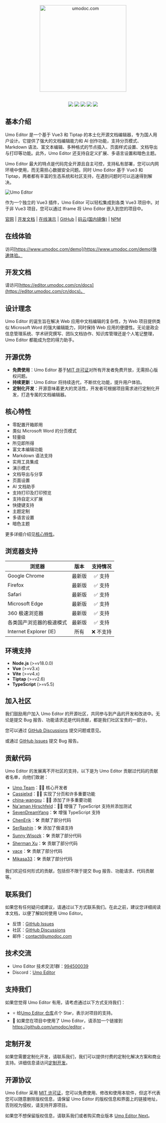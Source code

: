 <p style="text-align: center; margin: 2rem 0;">
<a href="https://www.umodoc.com" target="_blank"><img src="https://unpkg.com/@umoteam/editor-external@latest/static/logo.svg" alt="umodoc.com" width="280" /></a>
</p>

<p style="text-align: center;">
<a href="https://github.com/umodoc/editor/blob/main/LICENSE" target="_blank"><img src="https://img.shields.io/npm/l/@umoteam/editor" /></a>
<a href="https://www.npmjs.com/package/@umoteam/editor" target="_blank"><img src="https://img.shields.io/npm/v/@umoteam/editor" /></a>
<a href="https://www.npmjs.com/package/@umoteam/editor" target="_blank"><img src="https://img.shields.io/npm/d18m/@umoteam/editor" /></a>
<a href="https://www.npmjs.com/package/@umoteam/editor" target="_blank"><img src="https://img.shields.io/npm/unpacked-size/%40umoteam%2Feditor" /></a>
<a href="https://github.com/umodoc/editor/commits" target="_blank"><img src="https://img.shields.io/github/commit-activity/m/umodoc/editor" /></a>
</p>

## 基本介绍

Umo Editor 是一个基于 Vue3 和 Tiptap 的本土化开源文档编辑器，专为国人用户设计。它提供了强大的文档编辑能力和 AI 创作功能，支持分页模式、Markdown 语法、富文本编辑、多种格式的节点插入、页面样式设置、文档导出与打印等功能。此外，Umo Editor 还支持自定义扩展、多语言设置和暗色主题。

Umo Editor 最大的特点是代码完全开源且自主可控，支持私有部署，您可以内网环境中使用，而无需担心数据安全问题。同时 Umo Editor 基于 Vue3 和 Tiptap，两者都有丰富的生态系统和社区支持，在遇到问题时可以迅速得到解决。

![Umo Editor](https://unpkg.com/@umoteam/editor-external@latest/static/umo-editor-cn@2x.png)

作为一个独立的 Vue3 插件，Umo Editor 可以轻松集成到各类 Vue3 项目中。对于非 Vue3 项目，您可以通过 Iframe 将 Umo Editor 嵌入到您的项目中。

[官网](https://www.umodoc.com) | [开发文档](https://editor.umodoc.com/cn/docs) | [在线演示](https://www.umodoc.com/demo) | [GitHub](https://github.com/umodoc/editor) | [码云(国内镜像)](https://gitee.com/umodoc/editor) | [NPM](https://www.npmjs.com/package/@umoteam/editor)

## 在线体验

访问[https://www.umodoc.com/demo](https://www.umodoc.com/demo)快速体验。

## 开发文档

请访问[https://editor.umodoc.com/cn/docs](https://editor.umodoc.com/cn/docs)。

## 设计理念

Umo Editor 的诞生旨在解决 Web 应用中文档编辑的复杂性，为 Web 项目提供类似 Microsoft Word 的强大编辑能力，同时保持 Web 应用的便捷性。无论是政企信息管理系统、学术研究撰写、团队文档协作、知识库管理还是个人笔记整理，Umo Editor 都能成为您的得力助手。

## 开源优势

- **免费使用**：Umo Editor 基于[MIT 许可证](https://github.com/umo-editor/umo-editor/blob/main/LICENSE)对所有开发者免费开放，无需担心版权问题。
- **持续更新**：Umo Editor 将持续迭代，不断优化功能，提升用户体验。
- **定制化开发**：开源意味着更大的灵活性，开发者可根据项目需求进行定制化开发，打造专属的文档编辑器。

## 核心特性

- 零配置开箱即用
- 类似 Microsoft Word 的分页模式
- 轻量级
- 所见即所得
- 富文本编辑功能
- Markdown 语法支持
- 实用工具集成
- 演示模式
- 文档导出与分享
- 页面设置
- AI 文档助手
- 支持打印及打印预览
- 支持自定义扩展
- 快捷键支持
- 主题定制
- 多语言设置
- 暗色主题

更多详细介绍见[核心特性](https://editor.umodoc.com/cn/docs/features)。

## 浏览器支持

| 浏览器                   |  版本  | 支持情况  |
| ------------------------ | :----: | :-------: |
| Google Chrome            | 最新版 |  ✅ 支持  |
| Firefox                  | 最新版 |  ✅ 支持  |
| Safari                   | 最新版 |  ✅ 支持  |
| Microsoft Edge           | 最新版 |  ✅ 支持  |
| 360 极速浏览器           | 最新版 |  ✅ 支持  |
| 各类国产浏览器的极速模式 | 最新版 |  ✅ 支持  |
| Internet Explorer (IE)   |  所有  | ❌ 不支持 |

## 环境支持

- **Node.js** (>=v18.0.0)
- **Vue** (>=v3.x)
- **Vite** (>=v4.x)
- **Tiptap** (>=v2.6)
- **TypeScript** (>=v5.5)

## 加入社区

我们鼓励用户加入 Umo Editor 的开源社区，共同参与到产品的开发和改进中。无论是提交 Bug 报告、功能请求还是代码贡献，都是我们社区宝贵的一部分。

您可以通过 [GitHub Discussions](https://github.com/umodoc/editor/discussions) 提交问题或意见。

或通过 [GitHub Issues](https://github.com/umodoc/editor/issues) 提交 Bug 报告。

## 贡献代码

Umo Editor 的发展离不开社区的支持，以下是为 Umo Editor 贡献过代码的贡献者名单，向他们致谢：

- [Umo Team](https://github.com/umodoc)：👨‍💻 核心开发者
- [Cassielxd](https://github.com/Cassielxd)：💪🏻 实现了分页和许多重要功能
- [china-wangxu](https://github.com/china-wangxu)：💪🏻 添加了许多重要功能
- [Na'aman Hirschfeld](https://github.com/Goldziher)：💪🏻 增强了 TypeScript 支持并添加测试
- [SevenDreamYang](https://github.com/SevenDreamYang)：🛠️ 增强 TypeScript 支持
- [ChenErik](https://github.com/ChenErik)：🛠️ 贡献了部分代码
- [SerRashin](https://github.com/SerRashin)：🛠️ 添加了俄语支持
- [Sunny Wisozk](https://github.com/SunnyWisozk)：🛠️ 贡献了部分代码
- [Sherman Xu](https://github.com/xuzhenjun130)：🛠️ 贡献了部分代码
- [vace](https://github.com/vace)：🛠️ 贡献了部分代码
- [Mikasa33](https://github.com/Mikasa33)：🛠️ 贡献了部分代码

我们欢迎任何形式的贡献，包括但不限于提交 Bug 报告、功能请求、代码贡献等。

## 联系我们

如果您有任何疑问或建议，请通过以下方式联系我们。在此之前，建议您详细阅读本文档，以便了解如何使用 Umo Editor。

- 反馈：[GitHub Issues](https://github.com/umodoc/editor/issues)
- 社区：[GitHub Discussions](https://github.com/umodoc/editor/discussions)
- 邮件：[contact@umodoc.com](mailto:contact@umodoc.com)

## 技术交流

- Umo Editor 技术交流1群：[994500039](https://qm.qq.com/cgi-bin/qm/qr?k=BH_TYEK3Om0BkN4VMT9TQLRvHzEhkUvp&jump_from=webapi&authKey=xIMvInBso7hjJHh8+44+8IMHhLjvpegQJC0wFtZRir76+vgrBFcw98FVoqCxV7XX)
- Discord：[Umo Editor](https://discord.gg/yBwBmm8e)

## 支持我们

如果您觉得 Umo Editor 有用，请考虑通过以下方式支持我们：

- ⭐ 给[Umo Editor 仓库](https://github.com/umodoc/editor)点个 Star，表示对项目的支持。
- 🔗 如果您在项目中使用了 Umo Editor，请添加一个链接到 https://github.com/umodoc/editor 。

## 定制开发

如果您需要定制化开发，请联系我们，我们可以提供付费的定制化解决方案和商业支持。详细信息请访问[定制开发](https://editor.umodoc.com/cn/docs/customization)。

## 开源协议

Umo Editor 采用 [MIT 许可证](./LICENSE)，您可以免费使用、修改和使用本软件，但这不代表您可以随意删除版权信息，请保留 Umo Editor 的版权信息和界面上的链接地址，否则视为侵权，请支持开源项目。

如果您不想保留版权信息，请联系我们或者购买商业版本 [Umo Editor Next](https://editor.umodoc.com/cn/docs/next)。
